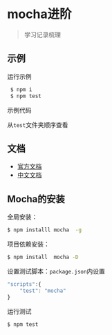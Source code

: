 # mocha进阶
> 学习记录梳理

## 示例

运行示例
```bash
 $ npm i
 $ npm test
```
示例代码

从`test`文件夹顺序查看

## 文档
* [官方文档](https://mochajs.org/)
* [中文文档](https://segmentfault.com/a/1190000011362879)

## Mocha的安装

全局安装：
```bash
$ npm installl mocha  -g
```

项目依赖安装：
```bash
$ npm install  mocha -D
```

设置测试脚本：`package.json`内设置
```javascript
"scripts":{
    "test": "mocha"
}
```

运行测试
```bash
$ npm test
```
